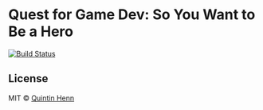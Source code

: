 # Quest for Game Dev: So You Want to Be a Hero

[![Build Status][travis-image]][travis-url]

## License

MIT © [Quintin Henn](http://skerwe.web.za)

[travis-image]: https://travis-ci.com/Skerwe/quest-for-game-dev.svg?branch=master
[travis-url]: https://travis-ci.com/Skerwe/quest-for-game-dev
